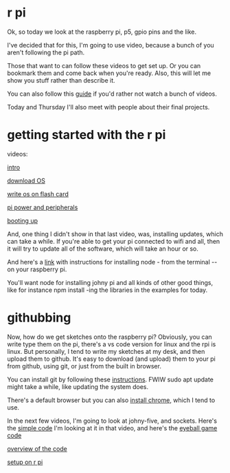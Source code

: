 # r pi

Ok, so today we look at the raspberry pi, p5, gpio pins and the like.  

I've decided that for this, I'm going to use video, because a bunch of you aren't following the pi path.

Those that want to can follow these videos to get set up.  Or you can bookmark them and come back when you're ready.  Also, this will let me show you stuff rather than describe it.

You can also follow this [guide](https://projects.raspberrypi.org/en/projects/raspberry-pi-getting-started/1) if you'd rather not watch a bunch of videos.

Today and Thursday I'll also meet with people about their final projects.

# getting started with the r pi

videos:

[intro](https://youtu.be/1tSQesu3-2s)

[download OS](https://youtu.be/p_7IFHVfTTA)

[write os on flash card](https://youtu.be/z-e4YBUwGN0)

[pi power and peripherals](https://youtu.be/o0C_xOpgWGQ)

[booting up](https://youtu.be/Kg8M9r2hJrI)

And, one thing I didn't show in that last video, was, installing updates, which can take a while.  If you're able to get your pi connected to wifi and all, then it will try to update all of the software, which will take an hour or so.

And here's a [link](https://linuxize.com/post/how-to-install-node-js-on-raspberry-pi/) with instructions for installing node - from the terminal -- on your raspberry pi. 


You'll want node for installing johny pi and all kinds of other good things, like for instance npm install -ing the libraries in the examples for today.

# githubbing

Now, how do we get sketches onto the raspberry pi?  Obviously, you can write type them on the pi, there's a vs code version for linux and the rpi is linux.  But personally, I tend to write my sketches at my desk, and then upload them to github.  It's easy to download (and upload) them to your pi from github, using git, or just from the built in browser.  

You can install git by following these [instructions](https://linuxize.com/post/how-to-install-git-on-raspberry-pi/).  FWIW sudo apt update might take a while, like updating the system does.

There's a default browser but you can also [install chrome](https://tutorials-raspberrypi.com/google-chrome-for-raspberry-pi/), which I tend to use.

In the next few videos, I'm going to look at johny-five, and sockets.  Here's the [simple code](https://github.com/socalledsound/j5-simple) I'm looking at it in that video, and here's the [eyeball game code](https://github.com/socalledsound/eyeball_pi)


[overview of the code](https://youtu.be/JWDml5IrVIo)

[setup on r pi](https://youtu.be/zHPxWA6VtSk)






